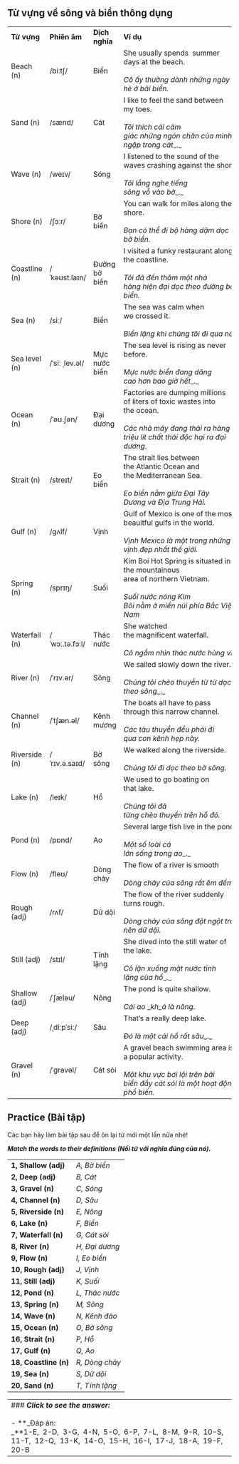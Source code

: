 ## Từ vựng về sông và biển thông dụng

|   |   |   |   |
|---|---|---|---|
|**Từ vựng**|**Phiên âm**|**Dịch nghĩa**|**Ví dụ**|
|Beach (n)|/biːtʃ/|Biển|She usually spends  summer days at the beach.<br><br>_Cô ấy thường_ _dành_ _những ngày hè_ _ở bãi biển._|
|Sand (n)|/sænd/|Cát|I like to feel the sand between my toes.<br><br>_Tôi thích_ _cái cảm giác những_ _ngón chân_ _của mình ngập trong_ _cát__._|
|Wave (n)|/weɪv/|Sóng|I listened to the sound of the waves crashing against the shore.<br><br>_Tôi lắng nghe_ _tiếng sóng_ _vỗ_ _vào_ _bờ__._|
|Shore (n)|/ʃɔːr/|Bờ biển|You can walk for miles along the shore.<br><br>_Bạn có thể_ _đi bộ hàng dặm_ _dọc bờ biển_.|
|Coastline (n)|/ˈkəʊst.laɪn/|Đường bờ biển|I visited a funky restaurant along the coastline.<br><br>_Tôi đã đến thăm một_ _nhà hàng_ _hiện đại_ _dọc theo đường bờ biển._|
|Sea (n)|/siː/|Biển|The sea was calm when we crossed it.<br><br>_Biển_ _lặng_ _khi chúng tôi_ _đi qua_ _nó._|
|Sea level (n)|/ˈsiː ˌlev.əl/|Mực nước biển|The sea level is rising as never before.<br><br>_Mực nước biển_ _đang_ _dâng cao_ _hơn bao giờ hết__._|
|Ocean (n)|/ˈəʊ.ʃən/|Đại dương|Factories are dumping millions of liters of toxic wastes into the ocean.<br><br>_Các nhà máy_ _đang_ _thải ra_ _hàng triệu_ _lít_ _chất thải độc hại_ _ra_ _đại dương._|
|Strait (n)|/streɪt/|Eo biển|The strait lies between the Atlantic Ocean and the Mediterranean Sea.<br><br>_Eo biển_ _nằm_ _giữa_ _Đại Tây Dương_ _và_ _Địa Trung Hải._|
|Gulf (n)|/ɡʌlf/|Vịnh|Gulf of Mexico is one of the most beauitful gulfs in the world.<br><br>_Vịnh Mexico là một trong những vịnh đẹp nhất thế giới._|
|Spring (n)|/sprɪŋ/|Suối|Kim Boi Hot Spring is situated in the mountainous area of northern Vietnam.<br><br>_Suối nước nóng_ _Kim Bôi_ _nằm ở_ _miền núi_ _phía Bắc_ _Việt Nam_|
|Waterfall (n)|/ˈwɔː.tə.fɔːl/|Thác nước|She watched the magnificent waterfall.<br><br>_Cô ngắm nhìn_ _thác nước_ _hùng vĩ._|
|River (n)|/ˈrɪv.ər/|Sông|We sailed slowly down the river.<br><br>_Chúng tôi_ _chèo_ _thuyền_ _từ từ_ _dọc theo sông__._|
|Channel (n)|/ˈtʃæn.əl/|Kênh mương|The boats all have to pass through this narrow channel.<br><br>_Các_ _tàu thuyền_ _đều phải_ _đi qua_ _con kênh hẹp_ _này._|
|Riverside (n)|/ˈrɪv.ə.saɪd/|Bờ sông|We walked along the riverside.<br><br>_Chúng tôi_ _đi dọc theo_ _bờ sông._|
|Lake (n)|/leɪk/|Hồ|We used to go boating on that lake.<br><br>_Chúng tôi đã từng_ _chèo_ _thuyền_ _trên_ _hồ_ _đó._|
|Pond (n)|/pɒnd/|Ao|Several large fish live in the pond.<br><br>_Một số_ _loài cá lớn_ _sống_ _trong_ _ao__._|
|Flow (n)|/fləʊ/|Dòng chảy|The flow of a river is smooth<br><br>_Dòng chảy của sông_ _rất_ _êm đềm._|
|Rough (adj)|/rʌf/|Dữ dội|The flow of the river suddenly turns rough.<br><br>_Dòng chảy của sông_ _đột ngột trở nên_ _dữ dội._|
|Still (adj)|/stɪl/|Tĩnh lặng|She dived into the still water of the lake.<br><br>_Cô_ _lặn xuống_ _mặt nước_ _tĩnh lặng_ _của_ _hồ__._|
|Shallow (adj)|/ˈʃӕləu/|Nông|The pond is quite shallow.<br><br>_Cái ao_ __kh_á là_ _nông_.|
|Deep (adj)|/ˌdiːpˈsiː/|Sâu|That’s a really deep lake.<br><br>_Đó là một_ _cái hồ rất sâu__._|
|Gravel (n)|/ˈɡravəl/|Cát sỏi|A gravel beach swimming area is a popular activity.<br><br>_Một_ _khu vực bơi lội_ _trên bãi biển_ _đầy cát sỏi_ _là một_ _hoạt động phổ biến._|

## Practice (Bài tập)

Các bạn hãy làm bài tập sau để ôn lại từ mới một lần nữa nhé!

**_Match the words to their definitions_** **_(Nối từ với nghĩa đúng của nó)._**

|   |   |
|---|---|
|**1, Shallow (adj)**|_A, Bờ biển_|
|**2, Deep (adj)**|_B, Cát_|
|**3, Gravel (n)**|_C, Sóng_|
|**4, Channel (n)**|_D, Sâu_|
|**5, Riverside (n)**|_E, Nông_|
|**6, Lake (n)**|_F, Biển_|
|**7, Waterfall (n)**|_G, Cát sỏi_|
|**8, River (n)**|_H, Đại dương_|
|**9, Flow (n)**|_I, Eo biển_|
|**10, Rough (adj)**|_J, Vịnh_|
|**11, Still (adj)**|_K, Suối_|
|**12, Pond (n)**|_L, Thác nước_|
|**13, Spring (n)**|_M, Sông_|
|**14, Wave (n)**|_N, Kênh đào_|
|**15, Ocean (n)**|_O, Bờ sông_|
|**16, Strait (n)**|_P, Hồ_|
|**17, Gulf (n)**|_Q, Ao_|
|**18, Coastline (n)**|_R, Dòng chảy_|
|**19, Sea (n)**|_S, Dữ dội_|
|**20, Sand (n)**|_T, Tĩnh lặng_|

|   |
|---|
|### **_Click to see the answer:_**<br><br>- **_Đáp án:  <br>    _**1-E,  2-D,  3-G,  4-N,  5-O,  6-P,  7-L,  8-M,  9-R,  10-S,  11-T,  12-Q,  13-K,  14-O,  15-H,  16-I,  17-J,  18-A,  19-F,  20-B|